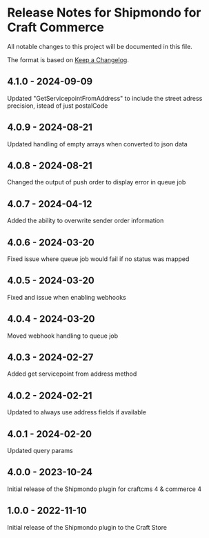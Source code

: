 # Release Notes for Shipmondo for Craft Commerce

All notable changes to this project will be documented in this file.

The format is based on [Keep a Changelog](https://keepachangelog.com/en/1.0.0/).

## 4.1.0 - 2024-09-09

Updated "GetServicepointFromAddress" to include the street adress precision, istead of just postalCode

## 4.0.9 - 2024-08-21

Updated handling of empty arrays when converted to json data

## 4.0.8 - 2024-08-21

Changed the output of push order to display error in queue job

## 4.0.7 - 2024-04-12

Added the ability to overwrite sender order information

## 4.0.6 - 2024-03-20

Fixed issue where queue job would fail if no status was mapped

## 4.0.5 - 2024-03-20

Fixed and issue when enabling webhooks

## 4.0.4 - 2024-03-20

Moved webhook handling to queue job

## 4.0.3 - 2024-02-27

Added get servicepoint from address method

## 4.0.2 - 2024-02-21

Updated to always use address fields if available

## 4.0.1 - 2024-02-20

Updated query params

## 4.0.0 - 2023-10-24

Initial release of the Shipmondo plugin for craftcms 4 & commerce 4

## 1.0.0 - 2022-11-10

Initial release of the Shipmondo plugin to the Craft Store
